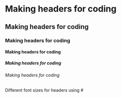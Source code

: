 # Making headers for coding
## Making headers for coding
### Making headers for coding
#### Making headers for coding
##### Making headers for coding
###### Making headers for coding

Different font sizes for headers using #
